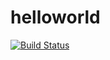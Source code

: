 # helloworld
[![Build Status](https://travis-ci.org/GJbua/helloworld.svg?branch=master)](https://travis-ci.org/GJbua/helloworld)
